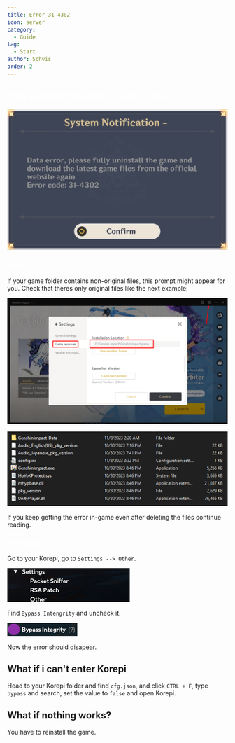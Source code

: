 ```yaml
---
title: Error 31-4302
icon: server
category:
  - Guide
tag:
  - Start
author: Schvis
order: 2
---
```


## <span style='color:white;'>How to solve the error `31-4302`</span

![](/assets/images/docs/202312/31-4302.png)

### <span style='color:white;'>Method 1</span>

If your game folder contains non-original files, this prompt might appear for you. Check that theres only original files like the next example:

![](/assets/images/docs/202312/launcher.png)

![](/assets/images/docs/202312/folder1.png)

If you keep getting the error in-game even after deleting the files continue reading.

### <span style='color:white;'>Method 2</span>

Go to your Korepi, go to `Settings --> Other`.

![](/assets/images/docs/202312/settings1.png)

Find `Bypass Intengrity` and uncheck it.

![](/assets/images/docs/202312/settings2.png)

Now the error should disapear.

## What if i can't enter Korepi

Head to your Korepi folder and find `cfg.json`, and click `CTRL + F`, type `bypass` and search, set the value to `false` and open Korepi.

## What if nothing works?

You have to reinstall the game.

